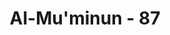 ---
title: "Al-Mu'minun - 87"
no: 87
arabic_no: ٨٧
ayah: سَيَقُوْلُوْنَ لِلّٰهِ ۗقُلْ اَفَلَا تَتَّقُوْنَ
translation: "Mereka akan menjawab, “(Milik) Allah.” Katakanlah, “Maka mengapa kamu tidak bertakwa?”"
tafsir: "Kemudian Allah memerintahkan pula agar Nabi Muhammad saw menanyakan kembali kepada mereka, bahwa siapakah yang mencipta-kan langit yang tujuh dan yang menciptakan 'arsy yang besarnya meliputi langit dan bumi sebagaimana tersebut dalam firman-Nya:\n\n\"Kursi-Nya meliputi langit dan bumi.\" (al-Baqarah/2: 255)\n\nSiapakah yang mengatur dan mengurusnya sehingga segalanya berjalan menurut aturan yang demikian teliti dan baik. Allah menetapkan langsung jawaban atas pertanyaan ini karena pastilah jawaban orang-orang kafir ini sama yaitu pencipta itu semua adalah Allah Yang memiliki dan menguasainya. Tidak akan ada jawaban mereka selain itu karena itulah pada dasarnya kepercayaan mereka. Hanya saja mereka di samping mengakui kekuasaan Allah mereka menyembah pula sembahan-sembahan seperti berhala dan sebagainya. Kemudian Allah memerintahkan kepada Nabi Muhammad agar mengatakan kepada mereka, \"Kalau benar Allah yang menciptakan langit yang tujuh dan menciptakan 'arsy yang mahabesar, dan Allah-lah yang mengatur dan mengurusnya, mengapa kamu tidak bertakwa kepada-Nya dan tidak mau mengikuti ajaran dan perintah-Nya? Kenapa kamu tetap saja menyembah berhala, sedang penyembahan selain Allah itu sangat dimurkai oleh-Nya?\""
---